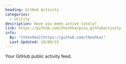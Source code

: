 ```yaml
---
heading: GitHub Activity
categories:
  - utility
description: Have you been active lately?
link: https://github.com/theshka/pico_githubactivity
info:
  By: "[theshka](https://github.com/theshka)"
  Last Updated: 10/08/15
---
```


Your GitHub public activity feed.
